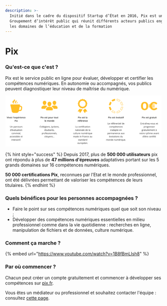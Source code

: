 ```yaml
---
description: >-
  Initié dans le cadre du dispositif Startup d’État en 2016, Pix est un
  Groupement d’intérêt public qui réunit différents acteurs publics engagés dans
  les domaines de l’éducation et de la formation
---
```


# Pix

### Qu'est-ce que c'est ? 

Pix est le service public en ligne pour évaluer, développer et certifier les compétences numériques. En autonomie ou accompagnés, vos publics peuvent diagnostiquer leur niveau de maîtrise du numérique.

![](../../.gitbook/assets/capture-de-cran-2020-07-31-a-11.09.40.png)

{% hint style="success" %}
Depuis 2017, plus de **500 000 utilisateurs** pix ont répondu à plus de **47 millions d'épreuves** adaptatives portant sur les 5 grands domaines sur 16 compétences numériques.   
  
**50 000 certifications Pix**, reconnues par l’Etat et le monde professionnel, ont été délivrées permettant de valoriser les compétences de leurs titulaires.
{% endhint %}

### Quels bénéfices pour les personnes accompagnées ? 

* Faire le point sur ses compétences numériques quel que soit son niveau ; 
* Développer des compétences numériques essentielles en milieu professionnel comme dans la vie quotidienne : recherches en ligne, manipulation de fichiers et de données, culture numérique. 

### Comment ça marche ? 

{% embed url="https://www.youtube.com/watch?v=1B8fBmLIsh8" %}

### Par où commencer ? 

Chacun peut créer un compte gratuitement et commencer à développer ses compétences sur [pix.fr](https://pix.fr/). 

Vous êtes un médiateur ou professionnel et souhaitez contacter l'équipe : consultez [cette page](https://pro.pix.fr/mediation-numerique). 

